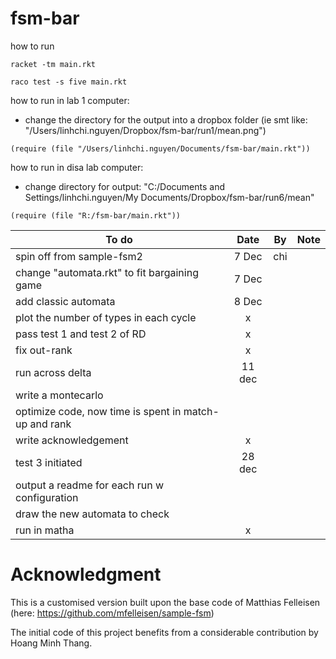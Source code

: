 # fsm-bar

how to run

```
racket -tm main.rkt
```
```
raco test -s five main.rkt 
```

how to run in lab 1 computer:

- change the directory for the output into a dropbox folder
(ie smt like: "/Users/linhchi.nguyen/Dropbox/fsm-bar/run1/mean.png")

```
(require (file "/Users/linhchi.nguyen/Documents/fsm-bar/main.rkt"))

```

how to run in disa lab computer:
- change directory for output:
"C:/Documents and Settings/linhchi.nguyen/My Documents/Dropbox/fsm-bar/run6/mean"

```
(require (file "R:/fsm-bar/main.rkt"))
```


| To do         | Date          | By    | Note |
| ------------- |:-------------:| ----- |:----:|
| spin off from sample-fsm2      | 7 Dec | chi | |
| change "automata.rkt" to fit bargaining game | 7 Dec | ||
| add classic automata | 8 Dec |||
| plot the number of types in each cycle | x | |
| pass test 1 and test 2 of RD | x | ||
| fix out-rank |x|||
| run across delta | 11 dec |||
| write a montecarlo ||||
| optimize code, now time is spent in match-up and rank | |||
| write acknowledgement | x |||
| test 3 initiated | 28 dec | ||
| output a readme for each run w configuration ||||
| draw the new automata to check ||||
| run in matha | x |||


# Acknowledgment

This is a customised version built upon the base code of Matthias Felleisen (here: https://github.com/mfelleisen/sample-fsm)

The initial code of this project benefits from a considerable contribution by Hoang Minh Thang.
